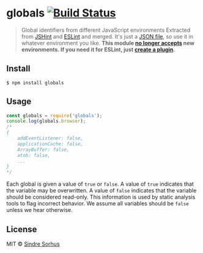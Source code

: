 # globals [![Build Status](https://travis-ci.org/sindresorhus/globals.svg?branch=master)](https://travis-ci.org/sindresorhus/globals)
> Global identifiers from different JavaScript environments
Extracted from [JSHint](https://github.com/jshint/jshint/blob/3a8efa979dbb157bfb5c10b5826603a55a33b9ad/src/vars.js) and [ESLint](https://github.com/eslint/eslint/blob/b648406218f8a2d7302b98f5565e23199f44eb31/conf/environments.json) and merged.
It's just a [JSON file](globals.json), so use it in whatever environment you like.
**This module [no longer accepts](https://github.com/sindresorhus/globals/issues/82) new environments. If you need it for ESLint, just [create a plugin](http://eslint.org/docs/developer-guide/working-with-plugins#environments-in-plugins).**
## Install
```
$ npm install globals
```
## Usage
```js
const globals = require('globals');
console.log(globals.browser);
/*
{
	addEventListener: false,
	applicationCache: false,
	ArrayBuffer: false,
	atob: false,
	...
}
*/
```
Each global is given a value of `true` or `false`. A value of `true` indicates that the variable may be overwritten. A value of `false` indicates that the variable should be considered read-only. This information is used by static analysis tools to flag incorrect behavior. We assume all variables should be `false` unless we hear otherwise.
## License
MIT © [Sindre Sorhus](https://sindresorhus.com)
